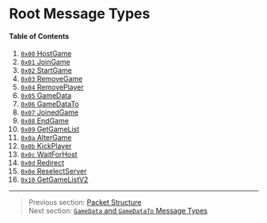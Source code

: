 # Root Message Types

#### Table of Contents

1. [`0x00` HostGame](00_hostgame.md)
1. [`0x01` JoinGame](01_joingame.md)
1. [`0x02` StartGame](02_startgame.md)
1. [`0x03` RemoveGame](03_removegame.md)
1. [`0x04` RemovePlayer](04_removeplayer.md)
1. [`0x05` GameData](05_gamedata.md)
1. [`0x06` GameDataTo](06_gamedatato.md)
1. [`0x07` JoinedGame](07_joinedgame.md)
1. [`0x08` EndGame](08_endgame.md)
1. [`0x09` GetGameList](09_getgamelist.md)
1. [`0x0a` AlterGame](10_altergame.md)
1. [`0x0b` KickPlayer](11_kickplayer.md)
1. [`0x0c` WaitForHost](12_waitforhost.md)
1. [`0x0d` Redirect](13_redirect.md)
1. [`0x0e` ReselectServer](14_reselectserver.md)
1. [`0x10` GetGameListV2](16_getgamelistv2.md)

---

> Previous section: [Packet Structure](../01_packet_structure/README.md)<br>
> Next section: [`GameData` and `GameDataTo` Message Types](../03_gamedata_and_gamedatato_message_types/README.md)
